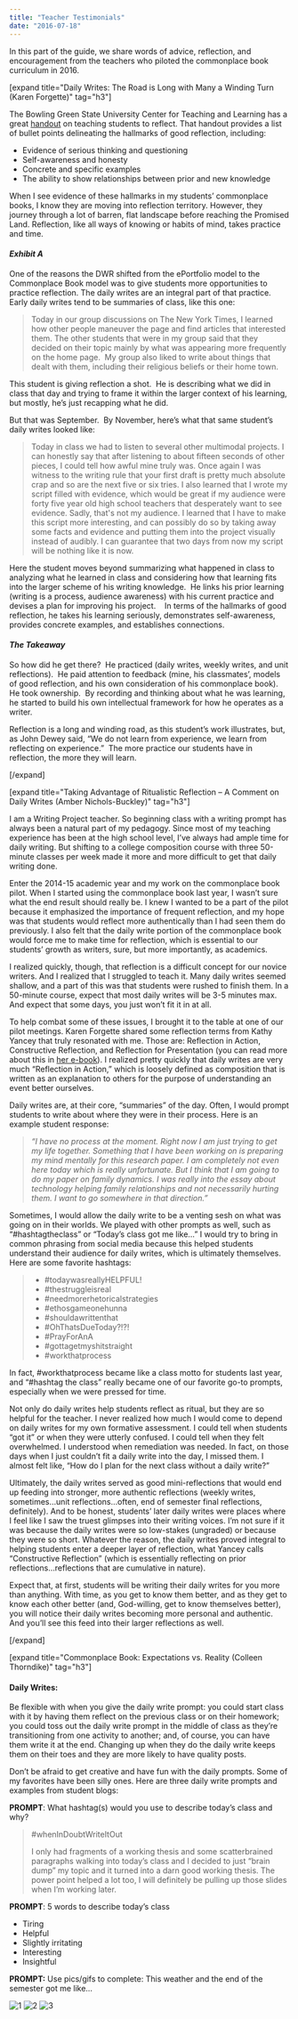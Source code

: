 ```yaml
---
title: "Teacher Testimonials"
date: "2016-07-18"
---
```


In this part of the guide, we share words of advice, reflection, and encouragement from the teachers who piloted the commonplace book curriculum in 2016.

\[expand title="Daily Writes: The Road is Long with Many a Winding Turn (Karen Forgette)" tag="h3"\]

The Bowling Green State University Center for Teaching and Learning has a great [handout](https://www.bgsu.edu/content/dam/BGSU/center-for-faculty-excellence/TLG_PDF/TLG_Reflection.pdf) on teaching students to reflect. That handout provides a list of bullet points delineating the hallmarks of good reflection, including:

- Evidence of serious thinking and questioning
- Self-awareness and honesty
- Concrete and specific examples
- The ability to show relationships between prior and new knowledge

When I see evidence of these hallmarks in my students’ commonplace books, I know they are moving into reflection territory. However, they journey through a lot of barren, flat landscape before reaching the Promised Land. Reflection, like all ways of knowing or habits of mind, takes practice and time.

#### _Exhibit A_

One of the reasons the DWR shifted from the ePortfolio model to the Commonplace Book model was to give students more opportunities to practice reflection. The daily writes are an integral part of that practice. Early daily writes tend to be summaries of class, like this one:

> Today in our group discussions on The New York Times, I learned how other people maneuver the page and find articles that interested them. The other students that were in my group said that they decided on their topic mainly by what was appearing more frequently on the home page.  My group also liked to write about things that dealt with them, including their religious beliefs or their home town.

This student is giving reflection a shot.  He is describing what we did in class that day and trying to frame it within the larger context of his learning, but mostly, he’s just recapping what he did.

But that was September.  By November, here’s what that same student’s daily writes looked like:

> Today in class we had to listen to several other multimodal projects. I can honestly say that after listening to about fifteen seconds of other pieces, I could tell how awful mine truly was. Once again I was witness to the writing rule that your first draft is pretty much absolute crap and so are the next five or six tries. I also learned that I wrote my script filled with evidence, which would be great if my audience were forty five year old high school teachers that desperately want to see evidence. Sadly, that's not my audience. I learned that I have to make this script more interesting, and can possibly do so by taking away some facts and evidence and putting them into the project visually instead of audibly. I can guarantee that two days from now my script will be nothing like it is now.

Here the student moves beyond summarizing what happened in class to analyzing what he learned in class and considering how that learning fits into the larger scheme of his writing knowledge.  He links his prior learning (writing is a process, audience awareness) with his current practice and devises a plan for improving his project.    In terms of the hallmarks of good reflection, he takes his learning seriously, demonstrates self-awareness, provides concrete examples, and establishes connections.

#### _The Takeaway_

So how did he get there?  He practiced (daily writes, weekly writes, and unit reflections).  He paid attention to feedback (mine, his classmates’, models of good reflection, and his own consideration of his commonplace book).    He took ownership.  By recording and thinking about what he was learning, he started to build his own intellectual framework for how he operates as a writer.

Reflection is a long and winding road, as this student’s work illustrates, but, as John Dewey said, “We do not learn from experience, we learn from reflecting on experience.”  The more practice our students have in reflection, the more they will learn.

\[/expand\]

\[expand title="Taking Advantage of Ritualistic Reflection – A Comment on Daily Writes (Amber Nichols-Buckley)" tag="h3"\]

I am a Writing Project teacher. So beginning class with a writing prompt has always been a natural part of my pedagogy. Since most of my teaching experience has been at the high school level, I’ve always had ample time for daily writing. But shifting to a college composition course with three 50-minute classes per week made it more and more difficult to get that daily writing done.

Enter the 2014-15 academic year and my work on the commonplace book pilot. When I started using the commonplace book last year, I wasn’t sure what the end result should really be. I knew I wanted to be a part of the pilot because it emphasized the importance of frequent reflection, and my hope was that students would reflect more authentically than I had seen them do previously. I also felt that the daily write portion of the commonplace book would force me to make time for reflection, which is essential to our students’ growth as writers, sure, but more importantly, as academics.

I realized quickly, though, that reflection is a difficult concept for our novice writers. And I realized that I struggled to teach it. Many daily writes seemed shallow, and a part of this was that students were rushed to finish them. In a 50-minute course, expect that most daily writes will be 3-5 minutes max. And expect that some days, you just won’t fit it in at all.

To help combat some of these issues, I brought it to the table at one of our pilot meetings. Karen Forgette shared some reflection terms from Kathy Yancey that truly resonated with me. Those are: Reflection in Action, Constructive Reflection, and Reflection for Presentation (you can read more about this in [her e-book](http://digitalcommons.usu.edu/usupress_pubs/120/)). I realized pretty quickly that daily writes are very much “Reflection in Action,” which is loosely defined as composition that is written as an explanation to others for the purpose of understanding an event better ourselves.

Daily writes are, at their core, “summaries” of the day. Often, I would prompt students to write about where they were in their process. Here is an example student response:

> _“I have no process at the moment. Right now I am just trying to get my life together. Something that I have been working on is preparing my mind mentally for this research paper. I am completely not even here today which is really unfortunate. But I think that I am going to do my paper on family dynamics. I was really into the essay about technology helping family relationships and not necessarily hurting them. I want to go somewhere in that direction.”_

Sometimes, I would allow the daily write to be a venting sesh on what was going on in their worlds. We played with other prompts as well, such as “#hashtagtheclass” or “Today’s class got me like…” I would try to bring in common phrasing from social media because this helped students understand their audience for daily writes, which is ultimately themselves. Here are some favorite hashtags:

> - #todaywasreallyHELPFUL!
> - #thestruggleisreal
> - #needmorerhetoricalstrategies
> - #ethosgameonehunna
> - #shouldawrittenthat
> - #OhThatsDueToday?!?!
> - #PrayForAnA
> - #gottagetmyshitstraight
> - #workthatprocess

In fact, #workthatprocess became like a class motto for students last year, and “#hashtag the class” really became one of our favorite go-to prompts, especially when we were pressed for time.

Not only do daily writes help students reflect as ritual, but they are so helpful for the teacher. I never realized how much I would come to depend on daily writes for my own formative assessment. I could tell when students “got it” or when they were utterly confused. I could tell when they felt overwhelmed. I understood when remediation was needed. In fact, on those days when I just couldn’t fit a daily write into the day, I missed them. I almost felt like, “How do I plan for the next class without a daily write?”

Ultimately, the daily writes served as good mini-reflections that would end up feeding into stronger, more authentic reflections (weekly writes, sometimes…unit reflections…often, end of semester final reflections, definitely). And to be honest, students’ later daily writes were places where I feel like I saw the truest glimpses into their writing voices. I’m not sure if it was because the daily writes were so low-stakes (ungraded) or because they were so short. Whatever the reason, the daily writes proved integral to helping students enter a deeper layer of reflection, what Yancey calls “Constructive Reflection” (which is essentially reflecting on prior reflections…reflections that are cumulative in nature).

Expect that, at first, students will be writing their daily writes for you more than anything. With time, as you get to know them better, and as they get to know each other better (and, God-willing, get to know themselves better), you will notice their daily writes becoming more personal and authentic. And you’ll see this feed into their larger reflections as well.

\[/expand\]

\[expand title="Commonplace Book: Expectations vs. Reality (Colleen Thorndike)" tag="h3"\]

#### Daily Writes:

Be flexible with when you give the daily write prompt: you could start class with it by having them reflect on the previous class or on their homework; you could toss out the daily write prompt in the middle of class as they’re transitioning from one activity to another; and, of course, you can have them write it at the end. Changing up when they do the daily write keeps them on their toes and they are more likely to have quality posts.

Don’t be afraid to get creative and have fun with the daily prompts. Some of my favorites have been silly ones. Here are three daily write prompts and examples from student blogs:

**PROMPT**: What hashtag(s) would you use to describe today’s class and why?

> #whenInDoubtWriteItOut
> 
> I only had fragments of a working thesis and some scatterbrained paragraphs walking into today’s class and I decided to just “brain dump” my topic and it turned into a darn good working thesis. The power point helped a lot too, I will definitely be pulling up those slides when I’m working later.

**PROMPT**: 5 words to describe today’s class

- Tiring
- Helpful
- Slightly irritating
- Interesting
- Insightful

**PROMPT:** Use pics/gifs to complete: This weather and the end of the semester got me like…

![1](images/1.png) ![2](images/2.png) ![3](images/3.png)

 

 

 

 

 

 

 

 

 

 

 

 

 

 

 

 

 

 

 

Each of these examples from different students’ blogs show different levels of reflection, but highlight student engagement with the Commonplace book space. The last example is not reflective of the class itself, but of the student’s mindset at the time (this was during a week of almost nonstop rain towards the end of the semester). This was a daily write I did because so many students were just tired and stressed and burnt out, so they needed a jolt of fun to snap out of the rain and end of the semester induced funk.

#### Overall blog

During the first meeting of the pilot group for this project, I had a few concerns about the commonplace book. It seemed really great and exciting, but I was worried about how students would react to it and my first thought was “How am I going to read and grade ALL of these things for FOUR classes?” It was an overwhelming task that I thought I would have to do every week. However, once the semester started and we met and discussed expectations of students and of instructors, we all began to realize that it would be nearly impossible to grade these daily and weekly writes and this reflective space isn’t about grades at all. It’s about letting students take ownership of their learning and work out how to write meaningful reflection.

While I don’t grade each and every daily write and weekly write, I read through them fairly quickly each day---I think of the daily writes as a barometer for student understanding and progress. It’s a really wonderful way to assess what students are struggling with in a certain unit and when they really understand it, their posts show this.

It’s best not to mention grades or points or anything when it comes to the Commonplace book until the end of the semester when they are doing the final reflection and reading back through to tag and organize their posts. By de-emphasizing grades/points when you talk about the Commonplace, students should stop obsessing about them. In the fall semester I had more students obsess and ask about points/grades with the Commonplace (in 100/101) than in the spring—by 102 they just accepted it as a weird thing they had to do everyday in class and that was it.

My best advice for dealing with students who obsessively ask about how it will be graded or what their grade is on it, is to tell them that the grade is on the final product, but in order to have a final product they need to work on it all semester. Making them accountable for doing the daily and weekly writes is part of the process of the Commonplace.

I was worried about students buying into this idea and doing all of these posts. Some students won’t do every post, a few will not do most posts, but the majority of students will post their daily writes without much grief. I’ve had more problems with students doing the weekly writes—they would forget about them since it was an out of class assignment. To combat this, I started doing Connect 10s once a week in class; I’d start class with a prompt asking students to make connections with something we had been working on in class and things outside of class—this could be how they write differently in different classes or coming up with a list of “writing rules”. I give students 10 minutes or so to write and then we spend some time talking about their responses before moving on to another class activity. Students have the option of adding to their posts later that day if they want or they can just post what they wrote in 10 minutes. These Connect 10s, which are based on James Lang’s Small Teaching ideas, changed weekly writes—students actually did them and they added great conversation and reflection to those class days.

Most students find the Campuspress platform really easy to use—they just have to log in with their UM id and password and they immediately have a blog with a pre-set template. Then they just have to join your class (if you choose to run yours as a class blog—I highly recommend this). They can post easily—just clicking the + icon on their homepage. I add a link to the Campuspress log-in page to my class’s Blackboard page, just so that my students don’t have to remember the website or constantly ask me. It helps to walk them through the posting process a couple times, but they quickly get the hang of it.

At the beginning of the semester, students may be confused about what goes on their blogs and what goes on Blackboard. I always tell my students that the blog is their space for their informal writing and Blackboard is for formal writing. I emphasize that informal writing is not graded and formal writing is graded. So the blog is reflections and informal posts and Blackboard is formal papers.

\[/expand\]

\[expand title="One Woman’s Perspective on the CPB (Jenny Jackson)" tag="h3"\]

I adore the Commonplace Book, and if you were to mention the CPB to me in passing, you would be stuck listening to me sing its praises (seriously, feel free to ask me about it). The Wordpress platform is easy to navigate and use and the possibility for students to make their CPBs their own (through theme and design) within Wordpress is more than there.

While there is so much to say about how useful and effective the Commonplace book has been for my classes the past two semesters as a space for collecting writing and reflecting upon their work and experiences both inside and outside of the writing classroom (and how useful I believe it will continue to be), what I want to emphasize here to instructors who are about to complete the CPB for the first time is that it can also be fun. Yes, actual fun in the writing classroom. Teacher fun and student fun!

One of the best memories I have from class last semester was brought on by a CPB activity thought up collaboratively with my lovely teaching circle. The activity prompted students to make a list of “the top five ways to survive the end of the semester” using only GIFs and to post these lists to the class blog instead of their personal blogs. My students and I were cracking up at GIFs of dogs running in circles or babies making faces at their parents, whatever they found to represent their stress and stress-relief tactics. It was the perfect activity to break up the tension of the end of the semester and to remind students to breathe, laugh, and relate to each other.

Yes, the CPB has proven to be to be a great space for students and classes to collect writing and reflection in an organized and manageable way. However, the CPB is also just fun to use and offers opportunities to shake the typical classroom goings-on up a little. That’s what I really love.

\[/expand\]

\[turbo\_widget widget-prefix=nav\_menu&obj-class=WP\_Nav\_Menu\_Widget&widget-nav\_menu--title=Commonplace+Book+Guide&widget-nav\_menu--nav\_menu=15\]
